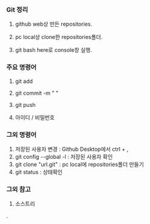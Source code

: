 ### Git 정리

1. github web상 만든 repositories.

2. pc local상 clone한 repositories폴더.
3. git bash here로 console창 실행.



### 주요 명령어

1. git add 

2. git commit -m " "

3. git push
4. 아이디 / 비밀번호



 ### 그외 명령어

1. 저장된 사용자 변경 : Github Desktop에서 ctrl + ,
2. git config --global -l : 저장된 사용자 확인
3. git clone "url.git" : pc local에 repositories폴더 만들기
4. git status : 상태확인




 ### 그외 참고
1. 소스트리



.




